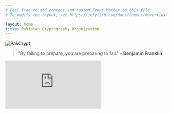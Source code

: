 ```yaml
---
# Feel free to add content and custom Front Matter to this file.
# To modify the layout, see https://jekyllrb.com/docs/themes/#overriding-theme-defaults

layout: home
title: Pakistan Cryptography Organization
---
```


![PakCrypt](.{{site.baseurl}}/assets/images/landing.jpg)

> "By failing to prepare, you are preparing to fail." - **Benjamin Franklin**
<iframe id="myiframe"
src="https://www.youtube.com/embed/BBCtAYk64ZE?si=bwVpXA3C6ex9B4YM" title="YouTube video player" frameborder="0" allow="accelerometer; autoplay; clipboard-write; encrypted-media; gyroscope; picture-in-picture; web-share" allowfullscreen></iframe>
<script>
   var iframe = document.getElementById("myiframe");
   iframe.width = iframe.contentWindow.document.body.scrollWidth;
   iframe.height = iframe.contentWindow.document.body.scrollHeight;
</script>

